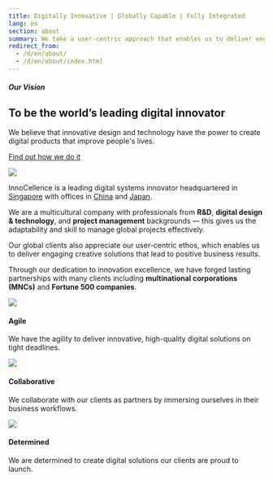 ```yaml
---
title: Digitally Innovative | Globally Capable | Fully Integrated
lang: en
section: about
summary: We take a user-centric approach that enables us to deliver engaging creative solutions to our clients worldwide. We have offices in Singapore, China, and Japan. a global digital systems innovator with offices in Singapore, China, and Japan. Through our user-centric ethos, we have deliver engaging creative solutions that produce business results. 
redirect_from:
  - /d/en/about/
  - /d/en/about/index.html
---
```

	
<section>
  <div class="row">
    <div class="col-t3 col-m5 col-l8">
      <h5 class="section-title">Our Vision</h5>
      <h2>To be the world’s leading digital innovator</h2>
      <p>We believe that innovative design and technology have the power to create digital products that improve people's lives.</p>
      <p><a href="../capabilities/" title="Our Capabilities"><i class="fa fa-angle-right"></i> Find out how we do it</a></p>
    </div>
    <div class="col-t3 col-m3 col-l4">
      <img src="{{site.baseurl}}/assets/img/about/about_vision.png">
    </div>
  </div>
</section>
      
<section>
  <div class="container">
    <div class="row">
      <div class="col-12">
        <p class="lead">InnoCellence is a leading digital systems innovator headquartered in <a href="../contact/index.html" title="Contact Us">Singapore</a> with offices in <a href="../contact/index.html" title="Contact Us">China</a> and <a href="../contact/index.html" title="Contact Us">Japan</a>.</p>
      </div>
    </div>
    <div class="row">
      <div class="col-t3">
        <p>We are a multicultural company with professionals from <strong>R&amp;D</strong>, <strong>digital design &amp; technology</strong>, and <strong>project management</strong> backgrounds &mdash; this gives us the adaptability and skill to manage global projects effectively.</p>
      </div>
      <div class="col-t3">
        <p>Our global clients also appreciate our user-centric ethos, which enables us to deliver engaging creative solutions that lead to positive business results.</p>
      </div>
    </div>
    <div class="row">
      <p>Through our dedication to innovation excellence, we have forged lasting partnerships with many clients including <strong>multinational corporations (MNCs)</strong> and <strong>Fortune 500 companies</strong>.</p>
    </div>
  </div>
</section>
    
<section>
  <div class="container">
    <div class="row">
      <div class="col-s4 col-t4 shift-t1 col-l4 shift-l0 centered">
        <img src="{{site.baseurl}}/assets/img/about/about_agile.png">
        <h4>Agile</h4>
        <p>We have the agility to deliver innovative, high-quality digital solutions on tight deadlines.</p>
      </div>
      <div class="col-s4 col-t3 col-l4 centered">
        <img src="{{site.baseurl}}/assets/img/about/about_collaborative.png">
        <h4>Collaborative</h4>
        <p>We collaborate with our clients as partners by immersing ourselves in their business workflows.</p>
      </div>
      <div class="col-s4 col-t3 col-l4 centered">
        <img src="{{site.baseurl}}/assets/img/about/about_determined.png">
        <h4>Determined</h4>
        <p>We are determined to create digital solutions our clients are proud to launch.</p>
      </div>
    </div>
  </div>
</section> 